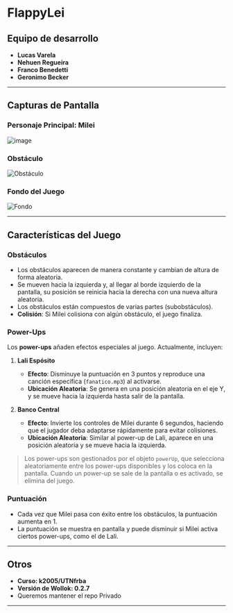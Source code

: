 # **FlappyLei**

## **Equipo de desarrollo**

- **Lucas Varela**
- **Nehuen Regueira**
- **Franco Benedetti**
- **Geronimo Becker**

---

## **Capturas de Pantalla**

### **Personaje Principal: Milei**
![image](https://github.com/user-attachments/assets/4b88701b-3db3-4b36-90f9-508ba1f803fe)

### **Obstáculo**
![Obstáculo](https://github.com/user-attachments/assets/d002dacb-ae8a-4cf1-bf68-0fe095c14813)

### **Fondo del Juego**
![Fondo](https://github.com/user-attachments/assets/eb500857-81db-46d8-90e6-50cf5d761e37)

---

## Características del Juego

### Obstáculos
- Los obstáculos aparecen de manera constante y cambian de altura de forma aleatoria.
- Se mueven hacia la izquierda y, al llegar al borde izquierdo de la pantalla, su posición se reinicia hacia la derecha con una nueva altura aleatoria.
- Los obstáculos están compuestos de varias partes (subobstáculos).
- **Colisión**: Si Milei colisiona con algún obstáculo, el juego finaliza.

### Power-Ups
Los **power-ups** añaden efectos especiales al juego. Actualmente, incluyen:

1. **Lali Espósito**
   - **Efecto**: Disminuye la puntuación en 3 puntos y reproduce una canción específica (`fanatico.mp3`) al activarse.
   - **Ubicación Aleatoria**: Se genera en una posición aleatoria en el eje Y, y se mueve hacia la izquierda hasta salir de la pantalla.

2. **Banco Central**
   - **Efecto**: Invierte los controles de Milei durante 6 segundos, haciendo que el jugador deba adaptarse rápidamente para evitar colisiones.
   - **Ubicación Aleatoria**: Similar al power-up de Lali, aparece en una posición aleatoria y se mueve hacia la izquierda.

> Los power-ups son gestionados por el objeto `powerUp`, que selecciona aleatoriamente entre los power-ups disponibles y los coloca en la pantalla. Cuando un power-up se sale de la pantalla o es activado, se elimina del juego.

### Puntuación
- Cada vez que Milei pasa con éxito entre los obstáculos, la puntuación aumenta en 1.
- La puntuación se muestra en pantalla y puede disminuir si Milei activa ciertos power-ups, como el de Lali.

---

## **Otros**

- **Curso: k2005/UTNfrba**
- **Versión de Wollok: 0.2.7**
- Queremos mantener el repo Privado

---

